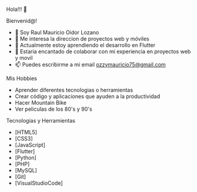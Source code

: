 Hola!!! 👋


Bienvenid@!

- 👋   Soy Raul Mauricio Oidor Lozano
- 👀   Me interesa la direccion de proyectos web y móviles
- 🌱   Actualmente estoy aprendiendo el desarrollo en Flutter
- 💞️   Estaria encantado de colaborar con mi experiencia en proyectos web y movil
- 📫   Puedes escribirme a mi email ozzymauricio75@gmail.com

Mis Hobbies

- Aprender diferentes tecnologias o herramientas
- Crear código y aplicaciones que ayuden a la productividad
- Hacer Mountain Bike
- Ver peliculas de los 80's y 90's

Tecnologias y Herramientas

- [HTML5] 
- [CSS3] 
- [JavaScript]
- [Flutter]
- [Python]
- [PHP]
- [MySQL] 
- [Git] 
- [VisualStudioCode]

<!---
ozzymauricio75/ozzymauricio75 is a ✨ special ✨ repository because its `README.md` (this file) appears on your GitHub profile.
You can click the Preview link to take a look at your changes.
--->

